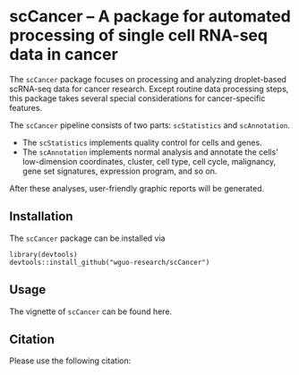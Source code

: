 # scCancer – A package for automated processing of single cell RNA-seq data in cancer

The `scCancer` package focuses on processing and analyzing droplet-based scRNA-seq data for cancer research. Except routine data processing steps, this package takes several special considerations for cancer-specific features. 

The `scCancer` pipeline consists of two parts: `scStatistics` and `scAnnotation`.
* The `scStatistics` implements quality control for cells and genes.
* The `scAnnotation` implements normal analysis and annotate the cells' low-dimension coordinates, cluster, cell type, cell cycle, malignancy, gene set signatures, expression program, and so on. 

After these analyses, user-friendly graphic reports will be generated.


## Installation

The `scCancer` package can be installed via

    library(devtools)
    devtools::install_github("wguo-research/scCancer")


## Usage

The vignette of `scCancer` can be found here.


## Citation
Please use the following citation:

